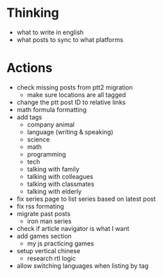 # Thinking
- what to write in english
- what posts to sync to what platforms

# Actions
- check missing posts from ptt2 migration
    - make sure locations are all tagged
- change the ptt post ID to relative links
- math formula formatting
- add tags
    - company animal
    - language (writing & speaking)
    - science
    - math
    - programming
    - tech
    - talking with family
    - talking with colleagues
    - talking with classmates
    - talking with elderly
- fix series page to list series based on latest post
- fix rss formating
- migrate past posts
    - iron man series
- check if article navigator is what I want
- add games section
    - my js practicing games
- setup vertical chinese
    - research rtl logic
- allow switching languages when listing by tag
